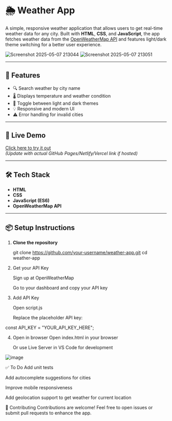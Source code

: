 
# 🌦️ Weather App

A simple, responsive weather application that allows users to get real-time weather data for any city. Built with **HTML**, **CSS**, and **JavaScript**, the app fetches weather data from the [OpenWeatherMap API](https://openweathermap.org/api) and features light/dark theme switching for a better user experience.

![Screenshot 2025-05-07 213044](https://github.com/user-attachments/assets/38bacb85-23d5-4f21-a8b8-bd0b191b48f1)
![Screenshot 2025-05-07 213051](https://github.com/user-attachments/assets/a767da82-c849-4c75-b568-06bcd777ff48)


---

## 🔧 Features

- 🔍 Search weather by city name
- 🌡️ Displays temperature and weather condition
- 🎨 Toggle between light and dark themes
- 💡 Responsive and modern UI
- ⚠️ Error handling for invalid cities

---

## 🚀 Live Demo

[Click here to try it out](#)  
*(Update with actual GitHub Pages/Netlify/Vercel link if hosted)*

---


## 🛠️ Tech Stack

- **HTML**
- **CSS**
- **JavaScript (ES6)**
- **OpenWeatherMap API**

---

## 📦 Setup Instructions

1. **Clone the repository**

   git clone https://github.com/your-username/weather-app.git
   cd weather-app 
2. Get your API Key

     Sign up at OpenWeatherMap

     Go to your dashboard and copy your API key

3. Add API Key

     Open script.js

     Replace the placeholder API key:

const API_KEY = "YOUR_API_KEY_HERE";

4. Open in browser
   Open index.html in your browser

   Or use Live Server in VS Code for development

![image](https://github.com/user-attachments/assets/2287ff63-7ca7-4dd1-877f-3a334727b7fa)

✅ To Do
 Add unit tests

 Add autocomplete suggestions for cities

 Improve mobile responsiveness

 Add geolocation support to get weather for current location

🤝 Contributing
Contributions are welcome!
Feel free to open issues or submit pull requests to enhance the app.


